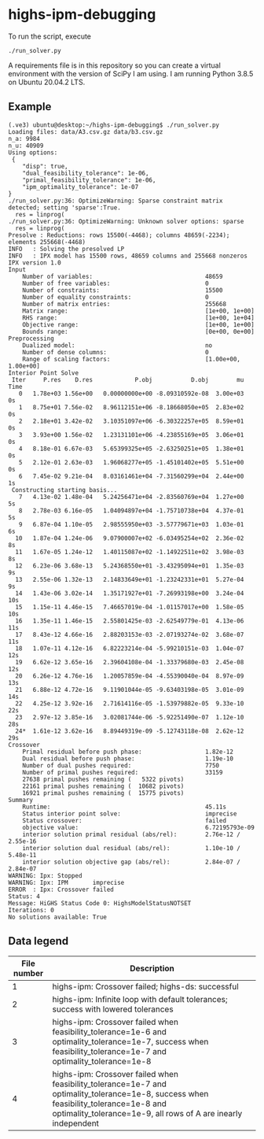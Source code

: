 # highs-ipm-debugging

To run the script, execute
```
./run_solver.py
```
A requirements file is in this repository so you can create a virtual environment with the version of SciPy I am using. I am running Python 3.8.5 on Ubuntu 20.04.2 LTS.

## Example
```
(.ve3) ubuntu@desktop:~/highs-ipm-debugging$ ./run_solver.py 
Loading files: data/A3.csv.gz data/b3.csv.gz
n_a: 9984
n_u: 40909
Using options:
 {
    "disp": true,
    "dual_feasibility_tolerance": 1e-06,
    "primal_feasibility_tolerance": 1e-06,
    "ipm_optimality_tolerance": 1e-07
}
./run_solver.py:36: OptimizeWarning: Sparse constraint matrix detected; setting 'sparse':True.
  res = linprog(
./run_solver.py:36: OptimizeWarning: Unknown solver options: sparse
  res = linprog(
Presolve : Reductions: rows 15500(-4468); columns 48659(-2234); elements 255668(-4468)
INFO   : Solving the presolved LP
INFO   : IPX model has 15500 rows, 48659 columns and 255668 nonzeros
IPX version 1.0
Input
    Number of variables:                                48659
    Number of free variables:                           0
    Number of constraints:                              15500
    Number of equality constraints:                     0
    Number of matrix entries:                           255668
    Matrix range:                                       [1e+00, 1e+00]
    RHS range:                                          [1e+00, 1e+04]
    Objective range:                                    [1e+00, 1e+00]
    Bounds range:                                       [0e+00, 0e+00]
Preprocessing
    Dualized model:                                     no
    Number of dense columns:                            0
    Range of scaling factors:                           [1.00e+00, 1.00e+00]
Interior Point Solve
 Iter     P.res    D.res            P.obj           D.obj        mu     Time
   0   1.78e+03 1.56e+00   0.00000000e+00 -8.09310592e-08  3.00e+03       0s
   1   8.75e+01 7.56e-02   8.96112151e+06 -8.18668050e+05  2.83e+02       0s
   2   2.18e+01 3.42e-02   3.10351097e+06 -6.30322257e+05  8.59e+01       0s
   3   3.93e+00 1.56e-02   1.23131101e+06 -4.23855169e+05  3.06e+01       0s
   4   8.18e-01 6.67e-03   5.65399325e+05 -2.63250251e+05  1.38e+01       0s
   5   2.12e-01 2.63e-03   1.96068277e+05 -1.45101402e+05  5.51e+00       0s
   6   7.45e-02 9.21e-04   8.03161461e+04 -7.31560299e+04  2.44e+00       1s
 Constructing starting basis...
   7   4.13e-02 1.48e-04   5.24256471e+04 -2.83560769e+04  1.27e+00       5s
   8   2.78e-03 6.16e-05   1.04094897e+04 -1.75710738e+04  4.37e-01       5s
   9   6.87e-04 1.10e-05   2.98555950e+03 -3.57779671e+03  1.03e-01       6s
  10   1.87e-04 1.24e-06   9.07900007e+02 -6.03495254e+02  2.36e-02       8s
  11   1.67e-05 1.24e-12   1.40115087e+02 -1.14922511e+02  3.98e-03       8s
  12   6.23e-06 3.68e-13   5.24368550e+01 -3.43295094e+01  1.35e-03       9s
  13   2.55e-06 1.32e-13   2.14833649e+01 -1.23242331e+01  5.27e-04       9s
  14   1.43e-06 3.02e-14   1.35171927e+01 -7.26993198e+00  3.24e-04      10s
  15   1.15e-11 4.46e-15   7.46657019e-04 -1.01157017e+00  1.58e-05      10s
  16   1.35e-11 1.46e-15   2.55801425e-03 -2.62549779e-01  4.13e-06      11s
  17   8.43e-12 4.66e-16   2.88203153e-03 -2.07193274e-02  3.68e-07      11s
  18   1.07e-11 4.12e-16   6.82223214e-04 -5.99210151e-03  1.04e-07      12s
  19   6.62e-12 3.65e-16   2.39604108e-04 -1.33379680e-03  2.45e-08      12s
  20   6.26e-12 4.76e-16   1.20057859e-04 -4.55390040e-04  8.97e-09      13s
  21   6.88e-12 4.72e-16   9.11901044e-05 -9.63403198e-05  3.01e-09      14s
  22   4.25e-12 3.92e-16   2.71614116e-05 -1.53979882e-05  9.33e-10      22s
  23   2.97e-12 3.85e-16   3.02081744e-06 -5.92251490e-07  1.12e-10      28s
  24*  1.61e-12 3.62e-16   8.89449319e-09 -5.12743118e-08  2.62e-12      29s
Crossover
    Primal residual before push phase:                  1.82e-12
    Dual residual before push phase:                    1.19e-10
    Number of dual pushes required:                     7750
    Number of primal pushes required:                   33159
    27638 primal pushes remaining (   5322 pivots)
    22161 primal pushes remaining (  10682 pivots)
    16921 primal pushes remaining (  15775 pivots)
Summary
    Runtime:                                            45.11s
    Status interior point solve:                        imprecise
    Status crossover:                                   failed
    objective value:                                    6.72195793e-09
    interior solution primal residual (abs/rel):        2.76e-12 / 2.55e-16
    interior solution dual residual (abs/rel):          1.10e-10 / 5.48e-11
    interior solution objective gap (abs/rel):          2.84e-07 / 2.84e-07
WARNING: Ipx: Stopped
WARNING: Ipx: IPM       imprecise
ERROR  : Ipx: Crossover failed
Status: 4
Message: HiGHS Status Code 0: HighsModelStatusNOTSET
Iterations: 0
No solutions available: True
```

## Data legend
| File number | Description |
| ----------- | ----------- |
| 1           | highs-ipm: Crossover failed; highs-ds: successful |
| 2           | highs-ipm: Infinite loop with default tolerances; success with lowered tolerances |
| 3           | highs-ipm: Crossover failed when feasibility_tolerance=1e-6 and optimality_tolerance=1e-7, success when feasibility_tolerance=1e-7 and optimality_tolerance=1e-8 |
| 4           | highs-ipm: Crossover failed when feasibility_tolerance=1e-7 and optimality_tolerance=1e-8, success when feasibility_tolerance=1e-8 and optimality_tolerance=1e-9, all rows of A are inearly independent |
